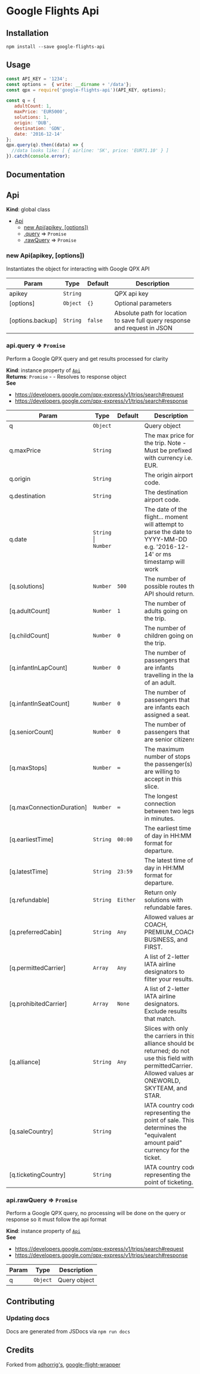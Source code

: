 # Google Flights Api

## Installation

```
npm install --save google-flights-api
```

## Usage

```javascript
const API_KEY = '1234';
const options =  { write: __dirname + '/data'};
const qpx = require('google-flights-api')(API_KEY, options);

const q = {
   adultCount: 1, 
   maxPrice: 'EUR5000', 
   solutions: 1, 
   origin: 'DUB',
   destination: 'GDN', 
   date: '2016-12-14'
};
qpx.query(q).then((data) => {
  //data looks like: [ { airline: 'SK', price: 'EUR71.10' } ]
}).catch(console.error);
```
## Documentation

<a name="Api"></a>

## Api
**Kind**: global class  

* [Api](#Api)
    * [new Api(apikey, [options])](#new_Api_new)
    * [.query](#Api+query) ⇒ <code>Promise</code>
    * [.rawQuery](#Api+rawQuery) ⇒ <code>Promise</code>

<a name="new_Api_new"></a>

### new Api(apikey, [options])
Instantiates the object for interacting with Google QPX API


| Param | Type | Default | Description |
| --- | --- | --- | --- |
| apikey | <code>String</code> |  | QPX api key |
| [options] | <code>Object</code> | <code>{}</code> | Optional parameters |
| [options.backup] | <code>String</code> | <code>false</code> | Absolute path for location to save full query response and request in JSON |

<a name="Api+query"></a>

### api.query ⇒ <code>Promise</code>
Perform a Google QPX query and get results processed for clarity

**Kind**: instance property of [<code>Api</code>](#Api)  
**Returns**: <code>Promise</code> - - Resolves to response object  
**See**

- https://developers.google.com/qpx-express/v1/trips/search#request
- https://developers.google.com/qpx-express/v1/trips/search#response


| Param | Type | Default | Description |
| --- | --- | --- | --- |
| q | <code>Object</code> |  | Query object |
| q.maxPrice | <code>String</code> |  | The max price for the trip. Note - Must be prefixed with currency i.e. EUR. |
| q.origin | <code>String</code> |  | The origin airport code. |
| q.destination | <code>String</code> |  | The destination airport code. |
| q.date | <code>String</code> \| <code>Number</code> |  | The date of the flight... moment will attempt to parse the date to YYYY-MM-DD                                                e.g. '2016-12-14' or ms timestamp will work |
| [q.solutions] | <code>Number</code> | <code>500</code> | The number of possible routes the API should return. |
| [q.adultCount] | <code>Number</code> | <code>1</code> | The number of adults going on the trip. |
| [q.childCount] | <code>Number</code> | <code>0</code> | The number of children going on the trip. |
| [q.infantInLapCount] | <code>Number</code> | <code>0</code> | The number of passengers that are infants travelling in the lap of an adult. |
| [q.infantInSeatCount] | <code>Number</code> | <code>0</code> | The number of passengers that are infants each assigned a seat. |
| [q.seniorCount] | <code>Number</code> | <code>0</code> | The number of passengers that are senior citizens. |
| [q.maxStops] | <code>Number</code> | <code>∞</code> | The maximum number of stops the passenger(s)                                                are willing to accept in this slice. |
| [q.maxConnectionDuration] | <code>Number</code> | <code>∞</code> | The longest connection between two legs, in minutes. |
| [q.earliestTime] | <code>String</code> | <code>00:00</code> | The earliest time of day in HH:MM format for departure. |
| [q.latestTime] | <code>String</code> | <code>23:59</code> | The latest time of day in HH:MM format for departure. |
| [q.refundable] | <code>String</code> | <code>Either</code> | Return only solutions with refundable fares. |
| [q.preferredCabin] | <code>String</code> | <code>Any</code> | Allowed values are COACH, PREMIUM_COACH, BUSINESS, and FIRST. |
| [q.permittedCarrier] | <code>Array</code> | <code>Any</code> | A list of 2-letter IATA airline designators to filter your results. |
| [q.prohibitedCarrier] | <code>Array</code> | <code>None</code> | A list of 2-letter IATA airline designators. Exclude results that match. |
| [q.alliance] | <code>String</code> | <code>Any</code> | Slices with only the carriers in this alliance should be returned;                                                do not use this field with permittedCarrier.                                                Allowed values are ONEWORLD, SKYTEAM, and STAR. |
| [q.saleCountry] | <code>String</code> |  | IATA country code representing the point of sale.                                                This determines the "equivalent amount paid" currency for the ticket. |
| [q.ticketingCountry] | <code>String</code> |  | IATA country code representing the point of ticketing. |

<a name="Api+rawQuery"></a>

### api.rawQuery ⇒ <code>Promise</code>
Perform a Google QPX query, no processing will be done on the query or response so it must follow the api format

**Kind**: instance property of [<code>Api</code>](#Api)  
**See**

- https://developers.google.com/qpx-express/v1/trips/search#request
- https://developers.google.com/qpx-express/v1/trips/search#response


| Param | Type | Description |
| --- | --- | --- |
| q | <code>Object</code> | Query object |


## Contributing

### Updating docs
Docs are generated from JSDocs via `npm run docs`

## Credits
Forked from [adhorrig's](https://github.com/adhorrig), [google-flight-wrapper](https://github.com/adhorrig/google-flights-wrapper)

